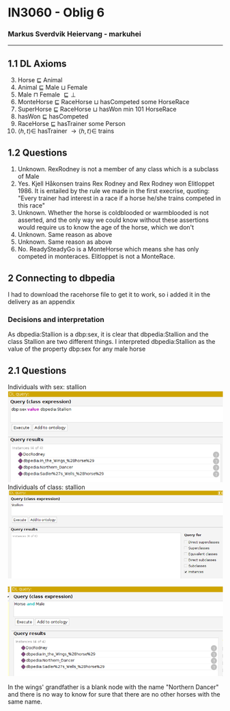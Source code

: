 # IN3060 - Oblig 6
### Markus Sverdvik Heiervang - markuhei
***

## 1.1 DL Axioms  

3. Horse $\sqsubseteq$ Animal
4. Animal $\sqsubseteq$ Male $\sqcup$ Female
5. Male $\sqcap$ Female $\sqsubseteq \bot$  
13. MonteHorse $\sqsubseteq$ RaceHorse $\sqcup$ hasCompeted some HorseRace
14. SuperHorse $\sqsubseteq$ RaceHorse $\sqcup$ hasWon min 101 HorseRace
15. hasWon $\sqsubseteq$ hasCompeted
19. RaceHorse $\sqsubseteq$ hasTrainer some Person
21. $\langle h, t \rangle \in$ hasTrainer $\rightarrow \langle h, t \rangle \in$ trains  


## 1.2 Questions

1. Unknown. RexRodney is not a member of any class which is a subclass of Male
2. Yes. Kjell Håkonsen trains Rex Rodney and Rex Rodney won Elitloppet 1986.
It is entailed by the rule we made in the first execrise, quoting:
"Every trainer had interest in a race if a horse he/she trains competed in this race"  
3. Unknown. Whether the horse is coldblooded or warmblooded is not asserted, and the only way we could know
without these assertions would require us to know the age of the horse, which we don't
4. Unknown. Same reason as above
5. Unknown. Same reason as above
6. No. ReadySteadyGo is a MonteHorse which means she has only competed in monteraces.
Elitloppet is not a MonteRace.

## 2 Connecting to dbpedia

I had to download the racehorse file to get it to work, so i added it in the delivery as an appendix

### Decisions and interpretation  

As dbpedia:Stallion is a dbp:sex, it is clear that dbpedia:Stallion and the class Stallion
are two different things. I interpreted dbpedia:Stallion as the value of the property
dbp:sex for any male horse

## 2.1 Questions
Individuals with sex: stallion  
![](stallions.png)  
Individuals of class: stallion  
![](stallions2.png)  

![](horse_and_male.png)

In the wings' grandfather is a blank node with the name "Northern Dancer" and there
is no way to know for sure that there are no other horses with the same name.
